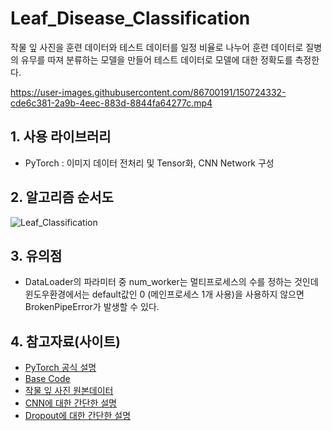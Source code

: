 # Leaf_Disease_Classification
작물 잎 사진을 훈련 데이터와 테스트 데이터를 일정 비율로 나누어 훈련 데이터로 질병의 유무를 따져 분류하는 모델을 만들어 테스트 데이터로 모델에 대한 정확도를 측정한다.

https://user-images.githubusercontent.com/86700191/150724332-cde6c381-2a9b-4eec-883d-8844fa64277c.mp4

## 1. 사용 라이브러리
- PyTorch : 이미지 데이터 전처리 및 Tensor화, CNN Network 구성

## 2. 알고리즘 순서도
![Leaf_Classification](https://user-images.githubusercontent.com/86700191/151174087-52378e6c-ccb5-4af6-8f03-1cfc5757efa7.png)

## 3. 유의점
- DataLoader의 파라미터 중 num_worker는 멀티프로세스의 수를 정하는 것인데 윈도우환경에서는 default값인 0 (메인프로세스 1개 사용)을 사용하지 않으면 BrokenPipeError가 발생할 수 있다.

## 4. 참고자료(사이트)
- [PyTorch 공식 설명](https://pytorch.org/docs/stable/index.html)
- [Base Code](https://github.com/bjpublic/DeepLearningProject)
- [작물 잎 사진 원본데이터](https://data.mendeley.com/datasets/tywbtsjrjv/1)
- [CNN에 대한 간단한 설명](https://yjjo.tistory.com/8)
- [Dropout에 대한 간단한 설명](https://heytech.tistory.com/127)
